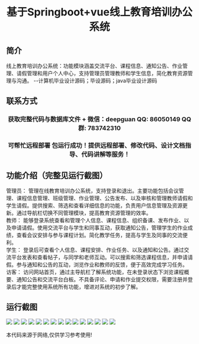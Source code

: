 <p><h1 align="center">基于Springboot+vue线上教育培训办公系统</h1></p>

## 简介
线上教育培训办公系统：功能模块涵盖交流平台、课程信息、通知公告、作业管理、请假管理和用户个人中心，支持管理员管理教师和学生信息，简化教育资源管理与沟通。    --计算机毕业设计源码；毕设源码；java毕业设计源码


## 联系方式
<p><h3 align="center">获取完整代码与数据库文件 + 微信：deepguan QQ: 86050149 QQ群: 783742310</h3></p>
<p><h3 align="center">可帮忙远程部署 包运行成功！提供远程部署、修改代码、设计文档指导、代码讲解等服务！</h3></p>

## 功能介绍（完整见运行截图）
管理员： 管理在线教育培训办公系统，支持登录和退出。主要功能包括会议管理、课程信息管理、班级管理、作业管理、公告发布、以及审核和管理教师请假和学生请假。提供搜索、筛选和查看详细信息的功能，负责用户信息管理及资源更新。通过导航栏切换不同管理模块，提高教育资源管理的效率。  
教师： 能够登录系统查看和管理个人信息、课程信息、组织备课、发布作业、以及申请请假。使用交流平台与学生和同事互动，获取通知公告，管理学生的作业成绩，查看会议安排与参与课程计划。简化教学任务，提高与学生及同事的交流便利。  
学生： 登录后可查看个人信息、课程安排、作业任务、以及通知和公告。通过交流平台发表和查看帖子，与同学和老师互动。可以搜索和筛选课程信息，并申请请假。参与通知和公告的互动，浏览作业和教师的反馈，便于高效完成学习任务。  
访客： 访问网站首页，通过主导航栏了解系统功能，在未登录状态下浏览课程概要、通知公告和交流平台白板。不具备评论、申请和作业提交权限，需要注册并登录后才能完整使用系统所有功能，增进对系统的初步了解。


## 运行截图
![](img/001.jpg)
![](img/002.jpg)
![](img/003.jpg)
![](img/004.jpg)
![](img/005.jpg)
![](img/006.jpg)
![](img/007.jpg)
![](img/008.jpg)
![](img/009.jpg)
![](img/010.jpg)
![](img/011.jpg)
![](img/012.jpg)
![](img/013.jpg)
![](img/014.jpg)
![](img/015.jpg)

<p>本代码来源于网络,仅供学习参考使用!</p>
